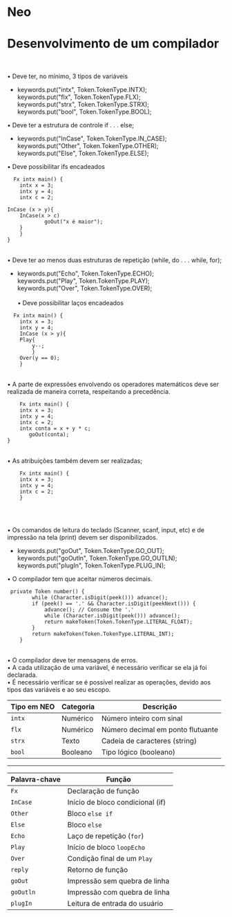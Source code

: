 # Neo
<h1> Desenvolvimento de um compilador </h1> </br>

• Deve ter, no mínimo, 3 tipos de variáveis </br>
- keywords.put("intx", Token.TokenType.INTX); </br>
  keywords.put("flx", Token.TokenType.FLX); </br>
  keywords.put("strx", Token.TokenType.STRX); </br>
  keywords.put("bool", Token.TokenType.BOOL); </br>
  
• Deve ter a estrutura de controle if . . . else; </br>
- keywords.put("InCase", Token.TokenType.IN_CASE); </br>
  keywords.put("Other", Token.TokenType.OTHER); </br>
  keywords.put("Else", Token.TokenType.ELSE); </br>
   
• Deve possibilitar ifs encadeados </br>
```
  Fx intx main() { 
    intx x = 3; 
    intx y = 4; 
    intx c = 2;

InCase (x > y){ 
	InCase(x > c) 
    		goOut("x é maior");
	} 
    } 
}
```
</br>
• Deve ter ao menos duas estruturas de repetição (while, do . . . while, for); </br>

- keywords.put("Echo", Token.TokenType.ECHO); </br>
  keywords.put("Play", Token.TokenType.PLAY); </br>
  keywords.put("Over", Token.TokenType.OVER); </br>
  </br>
• Deve possibilitar laços encadeados </br>

```
  Fx intx main() { 
    intx x = 3; 
    intx y = 4; 
    InCase (x > y){ 
    Play{ 
        y--; 
        } 
    Over(y == 0); 
    }    
```

</br>
• A parte de expressões envolvendo os operadores matemáticos deve ser realizada de maneira
correta, respeitando a precedência. </br>

```
    Fx intx main() { 
    intx x = 3; 
    intx y = 4; 
    intx c = 2; 
    intx conta = x + y * c; 
       goOut(conta); 
} 
```
</br>
• As atribuições também devem ser realizadas; </br>

```
    Fx intx main() { 
    intx x = 3;
    intx y = 4;
    intx c = 2;
    }
    
```


</br>
    
• Os comandos de leitura do teclado (Scanner, scanf, input, etc) e de impressão na tela (print)
devem ser disponibilizados. </br>

  - keywords.put("goOut", Token.TokenType.GO_OUT); </br>
    keywords.put("goOutln", Token.TokenType.GO_OUTLN); </br>
    keywords.put("plugIn", Token.TokenType.PLUG_IN); </br>
    
• O compilador tem que aceitar números decimais. </br>

```
 private Token number() {
        while (Character.isDigit(peek())) advance();
        if (peek() == '.' && Character.isDigit(peekNext())) {
            advance(); // Consume the '.'
            while (Character.isDigit(peek())) advance();
            return makeToken(Token.TokenType.LITERAL_FLOAT);
        }
        return makeToken(Token.TokenType.LITERAL_INT);
    }
```
    
</br>
• O compilador deve ter mensagens de erros. 
</br>
• A cada utilização de uma variável, é necessário verificar se ela já foi declarada.
</br>
• É necessário verificar se é possível realizar as operações, devido aos tipos das variáveis e ao
seu escopo.


| Tipo em NEO | Categoria | Descrição                         |
| ----------- | --------- | --------------------------------- |
| `intx`      | Numérico  | Número inteiro com sinal          |
| `flx`       | Numérico  | Número decimal em ponto flutuante |
| `strx`      | Texto     | Cadeia de caracteres (string)     |
| `bool`      | Booleano  | Tipo lógico (booleano)            |


-----

| Palavra-chave | Função                           |
| ------------- | -------------------------------- |
| `Fx`          | Declaração de função             |
| `InCase`      | Início de bloco condicional (if) |
| `Other`       | Bloco `else if`                  |
| `Else`        | Bloco `else`                     |
| `Echo`        | Laço de repetição (`for`)        |
| `Play`        | Início de bloco `loopEcho`       |
| `Over`        | Condição final de um `Play`      |
| `reply`       | Retorno de função                |
| `goOut`       | Impressão sem quebra de linha    |
| `goOutln`     | Impressão com quebra de linha    |
| `plugIn`      | Leitura de entrada do usuário    |

